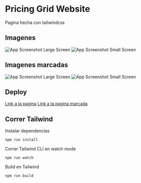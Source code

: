 # Pricing Grid Website

Pagina hecha con tailwindcss

## Imagenes

![App Screenshot Large Screen](https://i.imgur.com/67sd1AS.png)
![App Screenshot Small Screen](https://i.imgur.com/DSNA9sF.png)

## Imagenes marcadas

![App Screenshot Large Screen](https://i.imgur.com/z7DTF2w.png)
![App Screenshot Small Screen](https://i.imgur.com/EgMEFqw.png)

## Deploy

[Link a la pagina](https://steady-zabaione-444835.netlify.app/)
[Link a la pagina marcada](https://64ea6d83fb981f770baceaf4--sensational-liger-ef6079.netlify.app/)

## Correr Tailwind

Instalar dependencias

```
npm run install
```

Correr Tailwind CLI en watch mode

```
npm run watch
```

Build en Tailwind

```
npm run build
```
